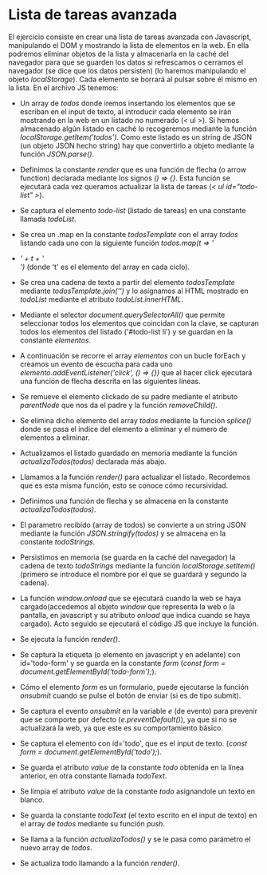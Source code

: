 # Lista de tareas avanzada

El ejercicio consiste en crear una lista de tareas avanzada con Javascript, manipulando el DOM y mostrando la lista de elementos en la web. En ella podremos eliminar objetos de la lista y almacenarla en la caché del navegador para que se guarden los datos si refrescamos o cerramos el navegador (se dice que los datos persisten) (lo haremos manipulando el objeto <i>localStorage</i>). Cada elemento se borrará al pulsar sobre él mismo en la lista.
En el archivo JS tenemos:
- Un array de <i>todos</i> donde iremos insertando los elementos que se escriban en el input de texto, al introducir cada elemento se irán mostrando en la web en un listado no numerado (< ul >). Si hemos almacenado algún listado en caché lo recogeremos mediante la función <i>localStorage.getItem('todos')</i>. Como este listado es un string de JSON (un objeto JSON hecho string) hay que convertirlo a objeto mediante la función <i>JSON.parse()</i>.

- Definimos la constante <i>render</i> que es una función de flecha (o arrow function) declarada mediante los signos <i>() => {}</i>. Esta función se ejecutará cada vez queramos actualizar la lista de tareas (<i>< ul id="todo-list" ></i>).
- Se captura el elemento <i>todo-list</i> (listado de tareas) en una constante llamada <i>todoList</i>.
- Se crea un .map en la constante  <i>todosTemplate</i> con el array <i>todos</i> listando cada uno con la siguiente función <i>todos.map(t => '<li>' + t + '</li>')</i> (donde 't' es el elemento del array en cada ciclo).
- Se crea una cadena de texto a partir del elemento <i>todosTemplate</i> mediante <i>todosTemplate.join('')</i> y lo asignamos al HTML mostrado en <i>todoList</i> mediante el atributo <i>todoList.innerHTML</i>.
- Mediante el selector <i>document.querySelectorAll()</i> que permite seleccionar todos los elementos que coincidan con la clave, se capturan todos los elementos del listado ('#todo-list li') y se guardan en la constante <i>elementos</i>.
- A continuación se recorre el array <i>elementos</i> con un bucle forEach y creamos un evento de escucha para cada uno <i>elemento.addEventListener('click', () => {})</i> que al hacer click ejecutará una función de flecha descrita en las siguientes líneas.
- Se remueve el elemento clickado de su padre mediante el atributo <i>parentNode</i> que nos da el padre y la función <i>removeChild()</i>.
- Se elimina dicho elemento del array <i>todos</i> mediante la función <i>splice()</i> donde se pasa el índice del elemento a eliminar y el número de elementos a eliminar.
- Actualizamos el listado guardado en memoria mediante la función <i>actualizaTodos(todos)</i> declarada más abajo.
- Llamamos a la función <i>render()</i> para actualizar el listado. Recordemos que es esta misma función, esto se conoce cómo recursividad.

- Definimos una función de flecha y se almacena en la constante <i>actualizaTodos(todos)</i>.
- El parametro recibido (array de todos) se convierte a un string JSON mediante la función <i>JSON.stringify(todos)</i> y se almacena en la constante <i>todoStrings</i>.
- Persistimos en memoria (se guarda en la caché del navegador) la cadena de texto <i>todoStrings</i> mediante la función <i>localStorage.setItem()</i> (primero se introduce el nombre por el que se guardará y segundo la cadena).

- La función <i>window.onload</i> que se ejecutará cuando la web se haya cargado(accedemos al objeto <i>window</i> que representa la web o la pantalla, en javascript y su atributo <i>onload</i> que indica cuando se haya cargado). Acto seguido se ejecutará el código JS que incluye la función.
- Se ejecuta la función <i>render()</i>.
- Se captura la etiqueta (o elemento en javascript y en adelante) con id='todo-form' y se guarda en la constante <i>form</i> (<i>const form = document.getElementById('todo-form');</i>).
- Cómo el elemento <i>form</i> es un formulario, puede ejecutarse la función <i>onsubmit</i> cuando se pulse el botón de enviar (si es de tipo submit).
- Se captura el evento <i>onsubmit</i> en la variable <i>e</i> (de evento) para prevenir que se comporte por defecto (<i>e.preventDefault()</i>), ya que si no se actualizará la web, ya que este es su comportamiento básico.
- Se captura el elemento con id='todo', que es el input de texto. (<i>const form = document.getElementById('todo');</i>).
- Se guarda el atributo <i>value</i> de la constante <i>todo</i> obtenida en la línea anterior, en otra constante llamada <i>todoText</i>.
- Se limpia el atributo <i>value</i> de la constante <i>todo</i> asignandole un texto en blanco.
- Se guarda la constante <i>todoText</i> (el texto escrito en el input de texto) en el array de <i>todos</i> mediante su función <i>push</i>.
- Se llama a la función <i>actualizaTodos()</i> y se le pasa como parámetro el nuevo array de <i>todos</i>.
- Se actualiza todo llamando a la función <i>render()</i>.